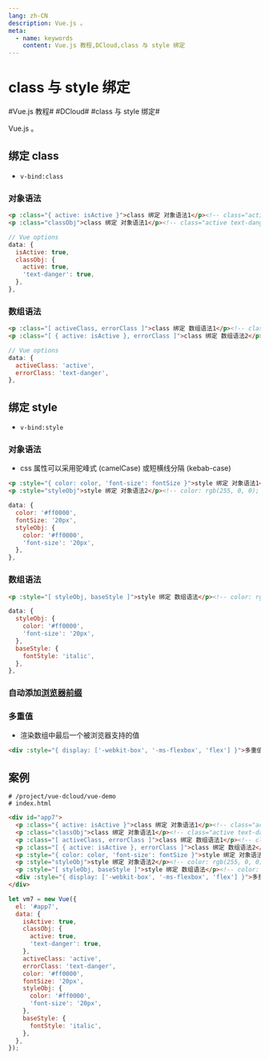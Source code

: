 ```yaml
---
lang: zh-CN
description: Vue.js 。
meta:
  - name: keywords
    content: Vue.js 教程,DCloud,class 与 style 绑定
---
```


# class 与 style 绑定

\#Vue.js 教程#
\#DCloud#
\#class 与 style 绑定#

Vue.js 。

## 绑定 class

* `v-bind:class`

### 对象语法

```html
<p :class="{ active: isActive }">class 绑定 对象语法1</p><!-- class="active" -->
<p :class="classObj">class 绑定 对象语法1</p><!-- class="active text-danger" -->
```

```js
// Vue options
data: {
  isActive: true,
  classObj: {
    active: true,
    'text-danger': true,
  },
},
```

### 数组语法

```html
<p :class="[ activeClass, errorClass ]">class 绑定 数组语法1</p><!-- class="active text-danger" -->
<p :class="[ { active: isActive }, errorClass ]">class 绑定 数组语法2</p><!-- class="active text-danger" -->
```

```js
// Vue options
data: {
  activeClass: 'active',
  errorClass: 'text-danger',
},
```

## 绑定 style

* `v-bind:style`

### 对象语法

* css 属性可以采用驼峰式 (camelCase) 或短横线分隔 (kebab-case) 

```html
<p :style="{ color: color, 'font-size': fontSize }">style 绑定 对象语法1</p><!--  color: rgb(255, 0, 0); font-size: 20px; -->
<p :style="styleObj">style 绑定 对象语法2</p><!-- color: rgb(255, 0, 0); font-size: 20px; -->
```

```js
data: {
  color: '#ff0000',
  fontSize: '20px',
  styleObj: {
    color: '#ff0000',
    'font-size': '20px',  
  },
},
```

### 数组语法

```html
<p :style="[ styleObj, baseStyle ]">style 绑定 数组语法</p><!-- color: rgb(255, 0, 0); font-size: 20px; font-style: italic; -->
```

```js
data: {
  styleObj: {
    color: '#ff0000',
    'font-size': '20px',  
  },
  baseStyle: {
    fontStyle: 'italic',
  },
},
```

### 自动添加[浏览器前缀](https://developer.mozilla.org/zh-CN/docs/Glossary/Vendor_Prefix)

### 多重值 <Badge text="2.3.0+"/>

* 渲染数组中最后一个被浏览器支持的值

```html
<div :style="{ display: ['-webkit-box', '-ms-flexbox', 'flex'] }">多重值</div><!-- display: flex; -->
```

## 案例

```shell
# /project/vue-dcloud/vue-demo
# index.html
```

```html
<div id="app7">
  <p :class="{ active: isActive }">class 绑定 对象语法1</p><!-- class="active" -->
  <p :class="classObj">class 绑定 对象语法1</p><!-- class="active text-danger" -->
  <p :class="[ activeClass, errorClass ]">class 绑定 数组语法1</p><!-- class="active text-danger" -->
  <p :class="[ { active: isActive }, errorClass ]">class 绑定 数组语法2</p><!-- class="active text-danger" -->
  <p :style="{ color: color, 'font-size': fontSize }">style 绑定 对象语法1</p><!--  color: rgb(255, 0, 0); font-size: 20px; -->
  <p :style="styleObj">style 绑定 对象语法2</p><!-- color: rgb(255, 0, 0); font-size: 20px; -->
  <p :style="[ styleObj, baseStyle ]">style 绑定 数组语法</p><!-- color: rgb(255, 0, 0); font-size: 20px; font-style: italic; -->
  <div :style="{ display: ['-webkit-box', '-ms-flexbox', 'flex'] }">多重值</div><!-- display: flex; -->
</div>
```

```js
let vm7 = new Vue({
  el: '#app7',
  data: {
    isActive: true,
    classObj: {
      active: true,
      'text-danger': true,
    },
    activeClass: 'active',
    errorClass: 'text-danger',
    color: '#ff0000',
    fontSize: '20px',
    styleObj: {
      color: '#ff0000',
      'font-size': '20px',  
    },
    baseStyle: {
      fontStyle: 'italic',
    },
  },
});
```